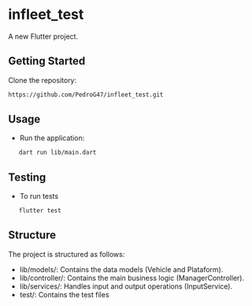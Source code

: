 # infleet_test

A new Flutter project.

## Getting Started

Clone the repository:

```bash
https://github.com/PedroG47/infleet_test.git
```

## Usage

- Run the application:

```bash
   dart run lib/main.dart
```

## Testing

- To run tests

```bash
   flutter test
```

## Structure
The project is structured as follows:

- lib/models/: Contains the data models (Vehicle and Plataform).
- lib/controller/: Contains the main business logic (ManagerController).
- lib/services/: Handles input and output operations (InputService).
- test/: Contains the test files 
